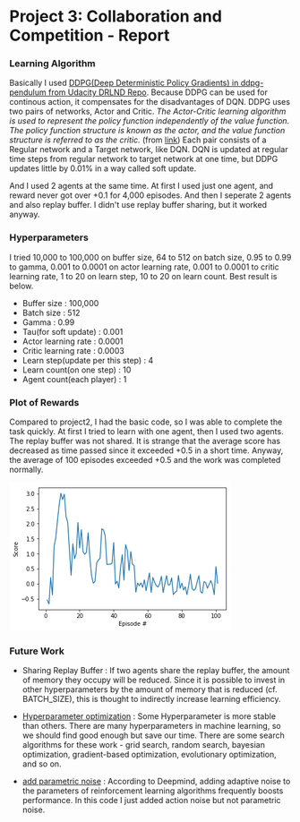 # Project 3: Collaboration and Competition - Report

### Learning Algorithm

Basically I used [DDPG(Deep Deterministic Policy Gradients) in ddpg-pendulum from Udacity DRLND Repo](<https://github.com/udacity/deep-reinforcement-learning/tree/master/ddpg-pendulum>). Because DDPG can be used for continous action, it compensates for the disadvantages of DQN.
DDPG uses two pairs of networks, Actor and Critic. *The Actor-Critic learning algorithm is used to represent the policy function independently of the value function. The policy function structure is known as the actor, and the value function structure is referred to as the critic.* (from [link](<https://pemami4911.github.io/blog/2016/08/21/ddpg-rl.html>))
Each pair consists of a Regular network and a Target network, like DQN. DQN is updated at regular time steps from regular network to target network at one time, but DDPG updates little by 0.01% in a way called soft update.

And I used 2 agents at the same time. At first I used just one agent, and reward never got over +0.1 for 4,000 episodes. And then I seperate 2 agents and also replay buffer. I didn't use replay buffer sharing, but it worked anyway.

### Hyperparameters

I tried 10,000 to 100,000 on buffer size, 64 to 512 on batch size, 0.95 to 0.99 to gamma, 0.001 to 0.0001 on actor learning rate, 0.001 to 0.0001 to critic learning rate, 1 to 20 on learn step, 10 to 20 on learn count. Best result is below.

* Buffer size : 100,000
* Batch size : 512
* Gamma : 0.99
* Tau(for soft update) : 0.001
* Actor learning rate : 0.0001
* Critic learning rate : 0.0003
* Learn step(update per this step) : 4
* Learn count(on one step) : 10
* Agent count(each player) : 1


### Plot of Rewards

Compared to project2, I had the basic code, so I was able to complete the task quickly. At first I tried to learn with one agent, then I used two agents. The replay buffer was not shared. It is strange that the average score has decreased as time passed since it exceeded +0.5 in a short time. Anyway, the average of 100 episodes exceeded +0.5 and the work was completed normally.

![](<graph.png>)


### Future Work

* Sharing Replay Buffer : If two agents share the replay buffer, the amount of memory they occupy will be reduced. Since it is possible to invest in other hyperparameters by the amount of memory that is reduced (cf. BATCH_SIZE), this is thought to indirectly increase learning efficiency.

* [Hyperparameter optimization](<https://en.wikipedia.org/wiki/Hyperparameter_optimization>) : Some Hyperparameter is more stable than others. There are many hyperparameters in machine learning, so we should find good enough but save our time. There are some search algorithms for these work - grid search, random search, bayesian optimization, gradient-based optimization, evolutionary optimization, and so on.

* [add parametric noise](<https://blog.openai.com/better-exploration-with-parameter-noise/>) : According to Deepmind, adding adaptive noise to the parameters of reinforcement learning algorithms frequently boosts performance. In this code I just added action noise but not parametric noise.
